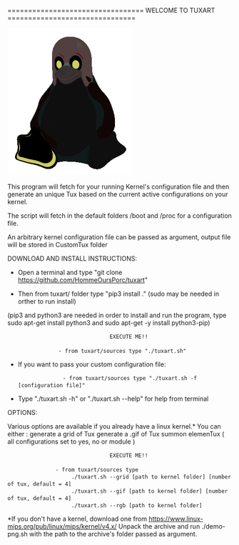 
================================= WELCOME TO TUXART ===============================



![tux gif](SuperTux.gif)


This program will fetch for your running Kernel's configuration file and then generate an unique Tux based on the current active configurations on your kernel.

The script will fetch in the default folders /boot and /proc for a configuration file.

An arbitrary kernel configuration file can be passed as argument, output file will be stored in CustomTux folder


DOWNLOAD AND INSTALL INSTRUCTIONS:

- Open a terminal and type "git clone https://github.com/HommeOursPorc/tuxart"

- Then from tuxart/ folder type "pip3 install ." (sudo may be needed in orther to run install)

(pip3 and python3 are needed in order to install and run the program, type sudo apt-get install python3 and sudo apt-get -y install python3-pip)


                                    EXECUTE ME!!

                    - from tuxart/sources type "./tuxart.sh"

- If you want to pass your custom configuration file:

                    - from tuxart/sources type "./tuxart.sh -f [configuration file]"


- Type "./tuxart.sh -h" or "./tuxart.sh --help" for help from terminal


OPTIONS:

Various options are available if you already have a linux kernel.*
You can either : generate a grid of Tux
                 generate a .gif of Tux
                 summon elemenTux ( all configurations set to yes, no or module )

                                    EXECUTE ME!!

                   - from tuxart/sources type
                        ./tuxart.sh --grid [path to kernel folder] [number of tux, default = 4]
                        ./tuxart.sh --gif [path to kernel folder] [number of tux, default = 4]
                        ./tuxart.sh --rgb [path to kernel folder]


*If you don't have a kernel, download one from https://www.linux-mips.org/pub/linux/mips/kernel/v4.x/
Unpack the archive and run ./demo-png.sh with the path to the archive's folder passed as argument.
